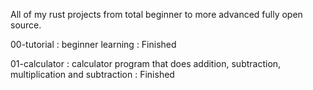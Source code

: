 All of my rust projects from total beginner to more advanced fully open source.

00-tutorial : beginner learning : Finished

01-calculator : calculator program that does addition, subtraction, multiplication and subtraction : Finished
